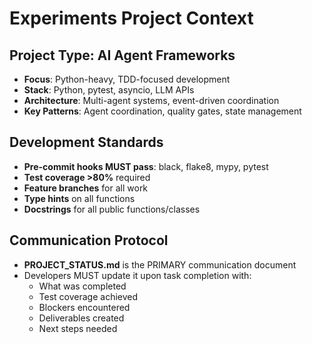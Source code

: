 # Experiments Project Context

## Project Type: AI Agent Frameworks
- **Focus**: Python-heavy, TDD-focused development
- **Stack**: Python, pytest, asyncio, LLM APIs
- **Architecture**: Multi-agent systems, event-driven coordination
- **Key Patterns**: Agent coordination, quality gates, state management

## Development Standards
- **Pre-commit hooks MUST pass**: black, flake8, mypy, pytest
- **Test coverage >80%** required
- **Feature branches** for all work
- **Type hints** on all functions
- **Docstrings** for all public functions/classes

## Communication Protocol
- **PROJECT_STATUS.md** is the PRIMARY communication document
- Developers MUST update it upon task completion with:
  - What was completed
  - Test coverage achieved
  - Blockers encountered
  - Deliverables created
  - Next steps needed